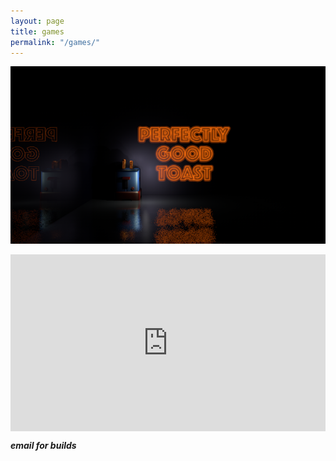```yaml
---
layout: page
title: games
permalink: "/games/"
--- 
```


![PERFECTLY GOOD TOAST](/images/PGTLogo.png)
<style>.embed-container { position: relative; padding-bottom: 56.25%; height: 0; overflow: hidden; max-width: 100%; } .embed-container iframe, .embed-container object, .embed-container embed { position: absolute; top: 0; left: 0; width: 100%; height: 100%; }</style><div class='embed-container'><iframe src='https://www.youtube.com/embed//UQ0W-oIohoQ' frameborder='0' allowfullscreen></iframe></div>

___email for builds___

